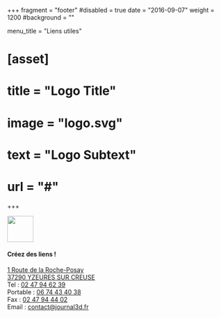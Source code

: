 +++
fragment = "footer"
#disabled = true
date = "2016-09-07"
weight = 1200
#background = ""

menu_title = "Liens utiles"

# [asset]
#   title = "Logo Title"
#   image = "logo.svg"
#   text = "Logo Subtext"
#   url = "#"
+++

<img height="60px" src="/images/logo.png"/>

<h4>Créez des liens !</h4>
<a href="https://www.google.com/maps/place/Espace+Création+Journal+3D/@46.788401,0.8587737,19z/data=!4m12!1m6!3m5!1s0x47fc58d8fdfba2bf:0xc907c97a2c27376f!2sEspace+Création+Journal+3D!8m2!3d46.788401!4d0.8593209!3m4!1s0x47fc58d8fdfba2bf:0xc907c97a2c27376f!8m2!3d46.788401!4d0.8593209">
1 Route de la Roche-Posay<br>
37290 YZEURES SUR CREUSE<br>
</a>
Tel : <a href="tel://024746239">02 47 94 62 39</a><br>
Portable : <a href="tel://0674434038">06 74 43 40 38</a><br>
Fax : <a href="tel://0247944402">02 47 94 44 02</a><br>
Email : <a href="mailto:contact@journal3d.fr">contact@journal3d.fr</a><br>

